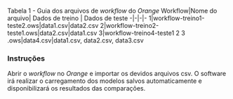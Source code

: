 
Tabela 1 - Guia dos arquivos de _workflow_ do _Orange_ 
Workflow|Nome do arquivo| Dados de treino | Dados de teste
-|-|-|-
1|workflow-treino1-teste2.ows|data1.csv|data2.csv
2|workflow-treino2-teste1.ows|data2.csv|data1.csv
3|workflow-treino4-teste1 2 3 .ows|data4.csv|data1.csv, data2.csv, data3.csv

### Instruções
Abrir o _workflow_ no _Orange_ e importar os devidos arquivos csv. O software irá realizar o carregamento dos modelos salvos automaticamente e disponibilizará os resultados das comparações.